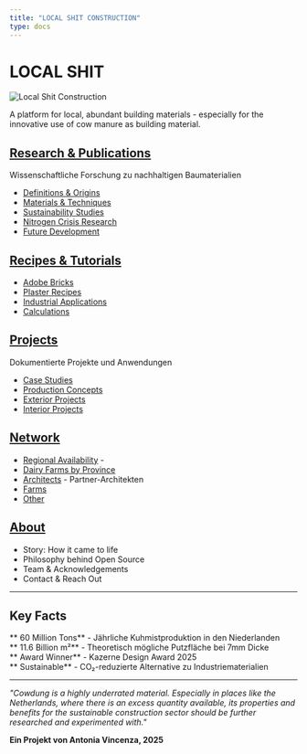 ```yaml
---
title: "LOCAL SHIT CONSTRUCTION"
type: docs
---
```


# LOCAL SHIT

![Local Shit Construction](/images/Local_Shit_Horizontal.jpg)

A platform for local, abundant building materials - especially for the innovative use of cow manure as building material.

##  [Research & Publications](/research/)
Wissenschaftliche Forschung zu nachhaltigen Baumaterialien
- [Definitions & Origins](/research/definitions-origins/) 
- [Materials & Techniques](/research/materials-techniques/)
- [Sustainability Studies](/research/sustainability/)   
- [Nitrogen Crisis Research](/research/nitrogen-crisis/) 
- [Future Development](/research/future-development/)

##  [Recipes & Tutorials](/recipes-tutorials/)
- [Adobe Bricks](/recipes-tutorials/adobe-bricks/) 
- [Plaster Recipes](/recipes-tutorials/plaster-recipes/) 
- [Industrial Applications](/recipes-tutorials/industrial-applications/) 
- [Calculations](/recipes-tutorials/calculations/) 

##  [Projects](/projects/)
Dokumentierte Projekte und Anwendungen
- [Case Studies](/projects/case-studies/) 
- [Production Concepts](/projects/production-concepts/) 
- [Exterior Projects](/projects/exterior/)
- [Interior Projects](/projects/interior/) 

##  [Network](/network/)  
- [Regional Availability](/network/regional-availability/) - 
- [Dairy Farms by Province](/network/dairy-farms/) 
- [Architects](/network/architects/) - Partner-Architekten
- [Farms](/network/farms/) 
- [Other](/network/other/) 


##  [About](/about/)
- Story: How it came to life 
- Philosophy behind Open Source  
- Team & Acknowledgements 
- Contact & Reach Out 

---

## Key Facts

** 60 Million Tons** - Jährliche Kuhmistproduktion in den Niederlanden  
** 11.6 Billion m²** - Theoretisch mögliche Putzfläche bei 7mm Dicke  
** Award Winner** - Kazerne Design Award 2025  
** Sustainable** - CO₂-reduzierte Alternative zu Industriematerialien  

---

*"Cowdung is a highly underrated material. Especially in places like the Netherlands, where there is an excess quantity available, its properties and benefits for the sustainable construction sector should be further researched and experimented with."*

**Ein Projekt von Antonia Vincenza, 2025**
